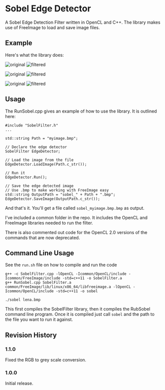 # Sobel Edge Detector

A Sobel Edge Detection Filter written in OpenCL and C++. The library makes use of FreeImage to load and save image files.

## Example

Here's what the library does:

![original](https://raw.githubusercontent.com/bamcis-io/SobelFilter/master/SobelFilter/images/lena.bmp)
![filtered](https://raw.githubusercontent.com/bamcis-io/SobelFilter/master/SobelFilter/images/sobel_lena.bmp)

![original](https://raw.githubusercontent.com/bamcis-io/SobelFilter/master/SobelFilter/images/bacteria.jpg)
![filtered](https://raw.githubusercontent.com/bamcis-io/SobelFilter/master/SobelFilter/images/sobel_bacteria.bmp)

![original](https://raw.githubusercontent.com/bamcis-io/SobelFilter/master/SobelFilter/images/valve.png)
![filtered](https://raw.githubusercontent.com/bamcis-io/SobelFilter/master/SobelFilter/images/sobel_valve.bmp)


## Usage

The RunSobel.cpp gives an example of how to use the library. It is outlined here:

    #include "SobelFilter.h"
	...

	std::string Path = "myimage.bmp";

	// Declare the edge detector
	SobelFilter EdgeDetector;

	// Load the image from the file
	EdgeDetector.LoadImage(Path.c_str());

	// Run it
	EdgeDetector.Run();

	// Save the edge detected image
	// Use .bmp to make working with FreeImage easy
	std::string OutputPath = "sobel_" + Path + ".bmp";
	EdgeDetector.SaveImage(OutputPath.c_str());

And that's it. You'll get a file called `sobel_myimage.bmp.bmp` as output.

I've included a common folder in the repo. It includes the OpenCL and FreeImage libraries needed to run
the filter. 

There is also commented out code for the OpenCL 2.0 versions of the commands that are now deprecated.

## Command Line Usage
See the `run.sh` file on how to compile and run the code

    g++ -c SobelFilter.cpp -lOpenCL -Icommon/OpenCL/include -Icommon/FreeImage/include -std=c++11 -o SobelFilter.a
    g++ RunSobel.cpp SobelFilter.a common/FreeImage/lib/linux/x86_64/libfreeimage.a -lOpenCL -Icommon/OpenCL/include -std=c++11 -o sobel

    ./sobel lena.bmp

This first compiles the SobelFilter library, then it compiles the RubSobel command line program. Once it is compiled just call `sobel` and the path to
the file you want to run it against.

## Revision History

### 1.1.0
Fixed the RGB to grey scale conversion.

### 1.0.0
Initial release.

